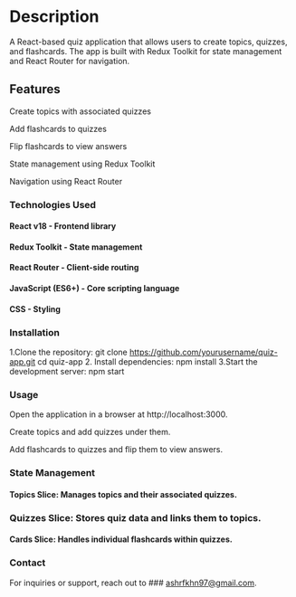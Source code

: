 # Description

A React-based quiz application that allows users to create topics, quizzes, and flashcards. The app is built with Redux Toolkit for state management and React Router for navigation.

## Features

Create topics with associated quizzes

Add flashcards to quizzes

Flip flashcards to view answers

State management using Redux Toolkit

Navigation using React Router

### Technologies Used

#### React v18 - Frontend library

#### Redux Toolkit - State management

#### React Router - Client-side routing

#### JavaScript (ES6+) - Core scripting language

#### CSS - Styling

### Installation

1.Clone the repository:
  git clone https://github.com/yourusername/quiz-app.git
cd quiz-app
2. Install dependencies:
npm install
3.Start the development server:
npm start

### Usage

Open the application in a browser at http://localhost:3000.

Create topics and add quizzes under them.

Add flashcards to quizzes and flip them to view answers.

### State Management

#### Topics Slice: Manages topics and their associated quizzes.

### Quizzes Slice: Stores quiz data and links them to topics.

#### Cards Slice: Handles individual flashcards within quizzes.

### Contact

For inquiries or support, reach out to  ### ashrfkhn97@gmail.com.
